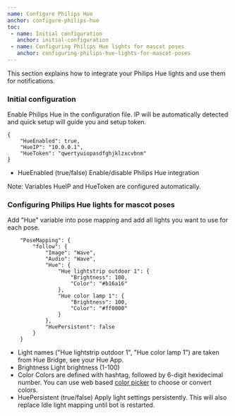 ```yaml
---
name: Configure Philips Hue
anchor: configure-philips-hue
toc: 
 - name: Initial configuration
   anchor: initial-configuration
 - name: Configuring Philips Hue lights for mascot poses
   anchor: configuring-philips-hue-lights-for-mascot-poses
---
```

This section explains how to integrate your Philips Hue lights and use them for notifications.

### Initial configuration
Enable Philips Hue in the configuration file. IP will be automatically detected and quick setup will guide you and setup token.
```
{
    "HueEnabled": true,
    "HueIP": "10.0.0.1",
    "HueToken": "qwertyuiopasdfghjklzxcvbnm"
}
```
* <span class="icon settings">HueEnabled</span> (true/false) Enable/disable Philips Hue integration

<span class="icon idea">Note: Variables <span class="icon settings">HueIP</span> and <span class="icon settings">HueToken</span> are configured automatically.</span>

### Configuring Philips Hue lights for mascot poses
Add "Hue" variable into pose mapping and add all lights you want to use for each pose.
```
    "PoseMapping": {
        "follow": {
            "Image": "Wave",
            "Audio": "Wave",
            "Hue": {
            	"Hue lightstrip outdoor 1": {
            		"Brightness": 100,
            		"Color": "#b16a16"
            	},
            	"Hue color lamp 1": {
            		"Brightness": 100,
            		"Color": "#ff0000"
            	}
            },
            "HuePersistent": false
        }
    }
```

* Light names ("Hue lightstrip outdoor 1", "Hue color lamp 1") are taken from Hue Bridge, see your Hue App.
* <span class="icon settings">Brightness</span> Light brightness (1-100)
* <span class="icon settings">Color</span> Colors are defined with hashtag, followed by 6-digit hexidecimal number. You can use web based <a class="icon website" href="https://www.w3schools.com/colors/colors_picker.asp" target="_blank">color picker</a> to choose or convert colors.
* <span class="icon settings">HuePersistent</span> (true/false) Apply light settings persistently. This will also replace Idle light mapping until bot is restarted.